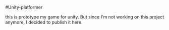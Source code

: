 #Unity-platformer

this is prototype my game for unity. But since I'm not working on this project anymore, I decided to publish it here.
